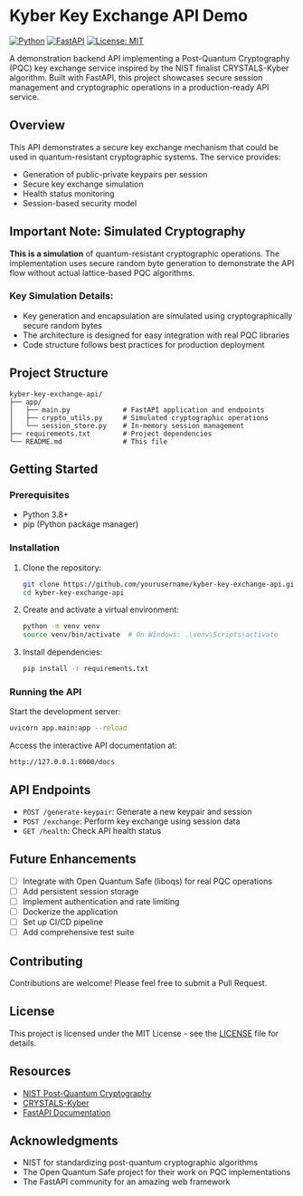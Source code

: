 # Kyber Key Exchange API Demo

[![Python](https://img.shields.io/badge/python-3.8%2B-blue.svg)](https://www.python.org/downloads/)
[![FastAPI](https://img.shields.io/badge/FastAPI-0.68.0-009688.svg?logo=fastapi)](https://fastapi.tiangolo.com/)
[![License: MIT](https://img.shields.io/badge/License-MIT-yellow.svg)](https://opensource.org/licenses/MIT)

A demonstration backend API implementing a Post-Quantum Cryptography (PQC) key exchange service inspired by the NIST finalist CRYSTALS-Kyber algorithm. Built with FastAPI, this project showcases secure session management and cryptographic operations in a production-ready API service.

## Overview

This API demonstrates a secure key exchange mechanism that could be used in quantum-resistant cryptographic systems. The service provides:

- Generation of public-private keypairs per session
- Secure key exchange simulation
- Health status monitoring
- Session-based security model

## Important Note: Simulated Cryptography

**This is a simulation** of quantum-resistant cryptographic operations. The implementation uses secure random byte generation to demonstrate the API flow without actual lattice-based PQC algorithms.

### Key Simulation Details:
- Key generation and encapsulation are simulated using cryptographically secure random bytes
- The architecture is designed for easy integration with real PQC libraries
- Code structure follows best practices for production deployment

## Project Structure

```
kyber-key-exchange-api/
├── app/
│   ├── main.py             # FastAPI application and endpoints
│   ├── crypto_utils.py     # Simulated cryptographic operations
│   └── session_store.py    # In-memory session management
├── requirements.txt        # Project dependencies
└── README.md               # This file
```

## Getting Started

### Prerequisites
- Python 3.8+
- pip (Python package manager)

### Installation

1. Clone the repository:
   ```bash
   git clone https://github.com/yourusername/kyber-key-exchange-api.git
   cd kyber-key-exchange-api
   ```

2. Create and activate a virtual environment:
   ```bash
   python -m venv venv
   source venv/bin/activate  # On Windows: .\venv\Scripts\activate
   ```

3. Install dependencies:
   ```bash
   pip install -r requirements.txt
   ```

### Running the API

Start the development server:
```bash
uvicorn app.main:app --reload
```

Access the interactive API documentation at:
```
http://127.0.0.1:8000/docs
```

## API Endpoints

- `POST /generate-keypair`: Generate a new keypair and session
- `POST /exchange`: Perform key exchange using session data
- `GET /health`: Check API health status

## Future Enhancements

- [ ] Integrate with Open Quantum Safe (liboqs) for real PQC operations
- [ ] Add persistent session storage
- [ ] Implement authentication and rate limiting
- [ ] Dockerize the application
- [ ] Set up CI/CD pipeline
- [ ] Add comprehensive test suite

## Contributing

Contributions are welcome! Please feel free to submit a Pull Request.

## License

This project is licensed under the MIT License - see the [LICENSE](LICENSE) file for details.

## Resources

- [NIST Post-Quantum Cryptography](https://csrc.nist.gov/projects/post-quantum-cryptography)
- [CRYSTALS-Kyber](https://pq-crystals.org/kyber/)
- [FastAPI Documentation](https://fastapi.tiangolo.com/)

## Acknowledgments

- NIST for standardizing post-quantum cryptographic algorithms
- The Open Quantum Safe project for their work on PQC implementations
- The FastAPI community for an amazing web framework